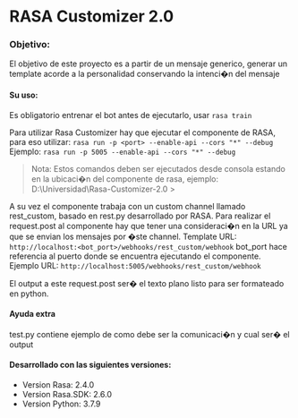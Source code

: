 # RASA Customizer 2.0
### Objetivo:
El objetivo de este proyecto es a partir de un mensaje generico, generar un template acorde a la personalidad conservando la intenci�n del mensaje

#### Su uso:
Es obligatorio entrenar el bot antes de ejecutarlo, usar `rasa train` 

Para utilizar Rasa Customizer hay que ejecutar el componente de RASA, para eso utilizar: `rasa run -p <port> --enable-api --cors "*" --debug`
Ejemplo: `rasa run -p 5005 --enable-api --cors "*" --debug`
> Nota: Estos comandos deben ser ejecutados desde consola estando en la ubicaci�n del componente de rasa, ejemplo: D:\Universidad\Rasa-Customizer-2.0 >

A su vez el componente trabaja con un custom channel llamado rest_custom, basado en rest.py desarrollado por RASA. Para realizar el request.post al componente hay que tener una consideraci�n en la URL ya que se envian los mensajes por �ste channel. 
Template URL: `http://localhost:<bot_port>/webhooks/rest_custom/webhook`
bot_port hace referencia al puerto donde se encuentra ejecutando el componente. 
Ejemplo URL: `http://localhost:5005/webhooks/rest_custom/webhook`

El output a este request.post ser� el texto plano listo para ser formateado en python.

#### Ayuda extra
test.py contiene ejemplo de como debe ser la comunicaci�n y cual ser� el output

#### Desarrollado con las siguientes versiones:
- Version Rasa: 2.4.0 
- Version Rasa.SDK: 2.6.0
- Version Python: 3.7.9
